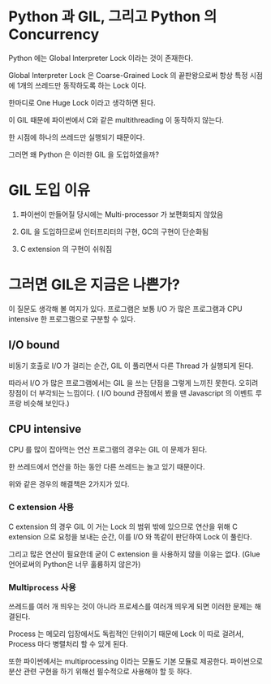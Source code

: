 # Python 과 GIL, 그리고 Python 의 Concurrency

Python 에는 Global Interpreter Lock 이라는 것이 존재한다.

Global Interpreter Lock 은 Coarse-Grained Lock 의 끝판왕으로써 항상 특정 시점에 1개의 쓰레드만 동작하도록 하는 Lock 이다.

한마디로 One Huge Lock 이라고 생각하면 된다.

이 GIL 때문에 파이썬에서 C와 같은 multithreading 이 동작하지 않는다.

한 시점에 하나의 쓰레드만 실행되기 때문이다.

그러면 왜 Python 은 이러한 GIL 을 도입하였을까?

# GIL 도입 이유

1. 파이썬이 만들어질 당시에는 Multi-processor 가 보편화되지 않았음

2. GIL 을 도입하므로써 인터프리터의 구현, GC의 구현이 단순화됨

3. C extension 의 구현이 쉬워짐

# 그러면 GIL은 지금은 나쁜가?

이 질문도 생각해 볼 여지가 있다. 프로그램은 보통 I/O 가 많은 프로그램과 CPU intensive 한 프로그램으로 구분할 수 있다.

## I/O bound

비동기 호출로 I/O 가 걸리는 순간, GIL 이 풀리면서 다른 Thread 가 실행되게 된다.

따라서 I/O 가 많은 프로그램에서는 GIL 을 쓰는 단점을 그렇게 느끼진 못한다. 오히려 장점이 더 부각되는 느낌이다. ( I/O bound 관점에서 봤을 땐 Javascript 의 이벤트 루프랑 비슷해 보인다.)

## CPU intensive

CPU 를 많이 잡아먹는 연산 프로그램의 경우는 GIL 이 문제가 된다.

한 쓰레드에서 연산을 하는 동안 다른 쓰레드는 놀고 있기 때문이다.

위와 같은 경우의 해결책은 2가지가 있다.

### C extension 사용

C extension 의 경우 GIL 이 거는 Lock 의 범위 밖에 있으므로 연산을 위해 C extension 으로 요청을 보내는 순간, 이를 I/O 와 똑같이 판단하여 Lock 이 풀린다.

그리고 많은 연산이 필요한데 굳이 C extension 을 사용하지 않을 이유는 없다. (Glue 언어로써의 Python은 너무 훌륭하지 않은가)

### Multi`process` 사용

쓰레드를 여러 개 띄우는 것이 아니라 프로세스를 여러개 띄우게 되면 이러한 문제는 해결된다.

Process 는 메모리 입장에서도 독립적인 단위이기 때문에 Lock 이 따로 걸려서, Process 마다 병렬처리 할 수 있게 된다.

또한 파이썬에서는 multiprocessing 이라는 모듈도 기본 모듈로 제공한다. 파이썬으로 분산 관련 구현을 하기 위해선 필수적으로 사용해야 할 듯 하다.
